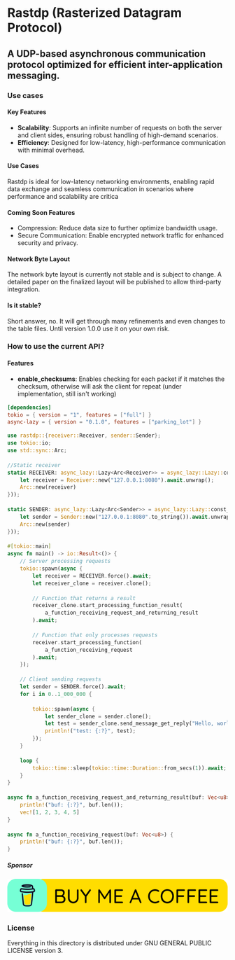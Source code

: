 # Rastdp (Rasterized Datagram Protocol)

## A UDP-based asynchronous communication protocol optimized for efficient inter-application messaging.

### Use cases

#### Key Features

- **Scalability**: Supports an infinite number of requests on both the server and client sides, ensuring robust handling of high-demand scenarios.
- **Efficiency**: Designed for low-latency, high-performance communication with minimal overhead.

#### Use Cases

Rastdp is ideal for low-latency networking environments, enabling rapid data exchange and seamless communication in scenarios where performance and scalability are critica

#### Coming Soon Features

- Compression: Reduce data size to further optimize bandwidth usage.
- Secure Communication: Enable encrypted network traffic for enhanced security and privacy.

#### Network Byte Layout

The network byte layout is currently not stable and is subject to change. A detailed paper on the finalized layout will be published to allow third-party integration.

#### Is it stable?

Short answer, no. It will get through many refinements and even changes to the table files. Until version 1.0.0 use it on your own risk.

### How to use the current API?

#### Features
- **enable_checksums**: Enables checking for each packet if it matches the checksum, otherwise will ask the client for repeat (under implementation, still isn't working)

```toml
[dependencies]
tokio = { version = "1", features = ["full"] }
async-lazy = { version = "0.1.0", features = ["parking_lot"] }
```

```rust
use rastdp::{receiver::Receiver, sender::Sender};
use tokio::io;
use std::sync::Arc;

//Static receiver
static RECEIVER: async_lazy::Lazy<Arc<Receiver>> = async_lazy::Lazy::const_new(|| Box::pin(async {
    let receiver = Receiver::new("127.0.0.1:8080").await.unwrap();
    Arc::new(receiver)
}));

static SENDER: async_lazy::Lazy<Arc<Sender>> = async_lazy::Lazy::const_new(|| Box::pin(async {
    let sender = Sender::new("127.0.0.1:8080".to_string()).await.unwrap();
    Arc::new(sender)
}));

#[tokio::main]
async fn main() -> io::Result<()> {
    // Server processing requests
    tokio::spawn(async { 
        let receiver = RECEIVER.force().await;
        let receiver_clone = receiver.clone();

        // Function that returns a result
        receiver_clone.start_processing_function_result(
            a_function_receiving_request_and_returning_result
        ).await;

        // Function that only processes requests
        receiver.start_processing_function(
            a_function_receiving_request
        ).await;
    });

    // Client sending requests
    let sender = SENDER.force().await;
    for i in 0..1_000_000 {

        tokio::spawn(async {
            let sender_clone = sender.clone(); 
            let test = sender_clone.send_message_get_reply("Hello, world!".repeat(10).as_bytes()).await; 
            println!("test: {:?}", test);
        });
    }

    loop {
        tokio::time::sleep(tokio::time::Duration::from_secs(1)).await;
    }
}

async fn a_function_receiving_request_and_returning_result(buf: Vec<u8>) -> Vec<u8> {
    println!("buf: {:?}", buf.len());
    vec![1, 2, 3, 4, 5]
}

async fn a_function_receiving_request(buf: Vec<u8>) {
    println!("buf: {:?}", buf.len());
}
```

##### Sponsor

[![Buy me a coffe](https://raw.githubusercontent.com/vasundhasauras/badge-bmc/1bf9f937862f918818d3528cce12256be0116570/badges/coffee/buy%20me%20a%20coffee/bm_coffee.svg "Buy me a coffe")](https://buymeacoffee.com/milen.denev)

### License
Everything in this directory is distributed under GNU GENERAL PUBLIC LICENSE version 3.